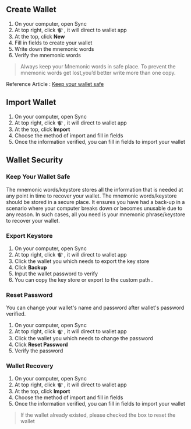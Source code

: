 ## Create  Wallet
1. On your computer, open Sync
2. At top right, click <img src="Images/wallets.png" width = "16px" height = "16px" align=center /> , it will direct to wallet app
3. At the top, click **New** 
4. Fill in fields to create your wallet 
5. Write down the mnemonic words
6. Verify the mnemonic words 

>Always keep your Mnemonic words in safe place. To prevent the mnemonic words get lost,you’d better write more than one copy.

Reference Article :
[Keep your wallet safe](https://github.com/vechain/thor-sync.electron/wiki/Wallet#keep-your-wallet-safe) 

## Import Wallet 
1. On your computer, open Sync
2. At top right, click <img src="Images/wallets.png" width = "16px" height = "16px" align=center /> , it will direct to wallet app
3. At the top, click **Import** 
4. Choose the method of import and fill in fields
5. Once the information verified, you can fill in fields to import your wallet 

## Wallet Security 
### Keep Your Wallet Safe
The mnemonic words/keystore stores all the information that is needed at any point in time to recover your wallet. The mnemonic words/keystore should be stored in a secure place. It ensures you have had a back-up in a scenario where your computer breaks down or becomes unusable due to any reason. In such cases, all you need is your mnemonic phrase/keystore to recover your wallet.

### Export Keystore
1. On your computer, open Sync
2. At top right, click <img src="Images/wallets.png" width = "16px" height = "16px" align=center />  , it will direct to wallet app
3. Click the wallet you which needs to export the key store
4. Click **Backup**
5. Input the wallet password to verify 
6. You can copy the key store or export to the custom path .

### Reset Password 
You can change your wallet's name and password after wallet's password verified. 
1. On your computer, open Sync
2. At top right, click <img src="Images/wallets.png" width = "16px" height = "16px" align=center />  , it will direct to wallet app
3. Click the wallet you which needs to change the password
4. Click **Reset Password**
5. Verify the password

### Wallet Recovery
1. On your computer, open Sync
2. At top right, click <img src="Images/wallets.png" width = "16px" height = "16px" align=center /> , it will direct to wallet app
3. At the top, click **Import** 
4. Choose the method of import and fill in fields
5. Once the information verified, you can fill in fields to import your wallet 
   
> If the wallet already existed, please checked the box to reset the wallet 